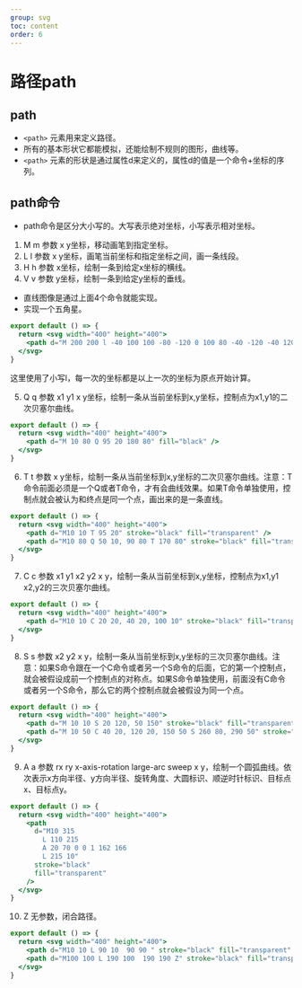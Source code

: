 ```yaml
---
group: svg
toc: content
order: 6
---
```


# 路径path

## path
- `<path>` 元素用来定义路径。
- 所有的基本形状它都能模拟，还能绘制不规则的图形，曲线等。
- `<path>` 元素的形状是通过属性d来定义的，属性d的值是一个命令+坐标的序列。

## path命令

- path命令是区分大小写的。大写表示绝对坐标，小写表示相对坐标。


1. M m 参数 x y坐标，移动画笔到指定坐标。
2. L l 参数 x y坐标，画笔当前坐标和指定坐标之间，画一条线段。
3. H h 参数 x坐标，绘制一条到给定x坐标的横线。
4. V v 参数 y坐标，绘制一条到给定y坐标的垂线。


- 直线图像是通过上面4个命令就能实现。
- 实现一个五角星。
```jsx
export default () => {
  return <svg width="400" height="400">
    <path d="M 200 200 l -40 100 100 -80 -120 0 100 80 -40 -120 -40 120" fill="black" />
  </svg>
}
```
这里使用了小写l，每一次的坐标都是以上一次的坐标为原点开始计算。

5. Q q 参数 x1 y1 x y坐标，绘制一条从当前坐标到x,y坐标，控制点为x1,y1的二次贝塞尔曲线。
```jsx
export default () => {
  return <svg width="400" height="400">
    <path d="M 10 80 Q 95 20 180 80" fill="black" />
  </svg>
}
```
6. T t 参数 x y坐标，绘制一条从当前坐标到x,y坐标的二次贝塞尔曲线。注意：T命令前面必须是一个Q或者T命令，才有会曲线效果。如果T命令单独使用，控制点就会被认为和终点是同一个点，画出来的是一条直线。
```jsx
export default () => {
  return <svg width="400" height="400">
    <path d="M10 10 T 95 20" stroke="black" fill="transparent" />
    <path d="M10 80 Q 50 10, 90 80 T 170 80" stroke="black" fill="transparent" />
  </svg>
}
```
7. C c 参数 x1 y1 x2 y2 x y，绘制一条从当前坐标到x,y坐标，控制点为x1,y1 x2,y2的三次贝塞尔曲线。
```jsx
export default () => {
  return <svg width="400" height="400">
    <path d="M10 10 C 20 20, 40 20, 100 10" stroke="black" fill="transparent" />
  </svg>
}
```
8. S s 参数 x2 y2 x y，绘制一条从当前坐标到x,y坐标的三次贝塞尔曲线。注意：如果S命令跟在一个C命令或者另一个S命令的后面，它的第一个控制点，就会被假设成前一个控制点的对称点。如果S命令单独使用，前面没有C命令或者另一个S命令，那么它的两个控制点就会被假设为同一个点。
```jsx
export default () => {
  return <svg width="400" height="400">
    <path d="M 10 10 S 20 120, 50 150" stroke="black" fill="transparent" />
    <path d="M 10 50 C 40 20, 120 20, 150 50 S 260 80, 290 50" stroke="black" fill="transparent" />
  </svg>
}
```
9. A a 参数 rx ry x-axis-rotation large-arc sweep x y，绘制一个圆弧曲线。依次表示x方向半径、y方向半径、旋转角度、大圆标识、顺逆时针标识、目标点x、目标点y。
```jsx
export default () => {
  return <svg width="400" height="400">
    <path
      d="M10 315
        L 110 215
        A 20 70 0 0 1 162 166
        L 215 10"
      stroke="black"
      fill="transparent"
    />
  </svg>
}
```
10. Z 无参数，闭合路径。
```jsx
export default () => {
  return <svg width="400" height="400">
    <path d="M10 10 L 90 10  90 90 " stroke="black" fill="transparent" />
    <path d="M100 100 L 190 100  190 190 Z" stroke="black" fill="transparent" />
  </svg>
}
```
